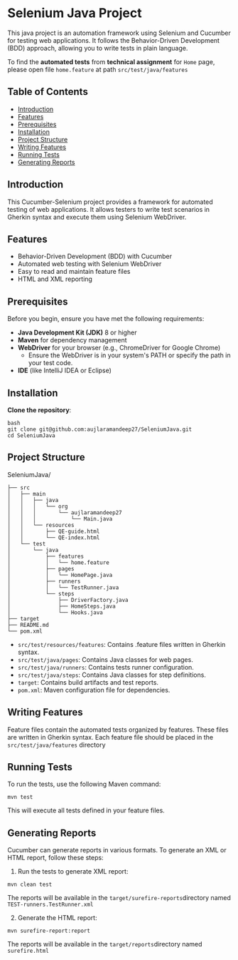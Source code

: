 # Selenium Java Project

This java project is an automation framework using Selenium and Cucumber for testing web applications. 
It follows the Behavior-Driven Development (BDD) approach, allowing you to write tests in plain language.

To find the **automated tests** from **technical assignment** for `Home` page, please open file `home.feature` at path `src/test/java/features`

## Table of Contents

- [Introduction](#introduction)
- [Features](#features)
- [Prerequisites](#prerequisites)
- [Installation](#installation)
- [Project Structure](#project-structure)
- [Writing Features](#writing-features)
- [Running Tests](#running-tests)
- [Generating Reports](#generating-reports)

## Introduction

This Cucumber-Selenium project provides a framework for automated testing of web applications. 
It allows testers to write test scenarios in Gherkin syntax and execute them using Selenium WebDriver.

## Features

- Behavior-Driven Development (BDD) with Cucumber
- Automated web testing with Selenium WebDriver
- Easy to read and maintain feature files
- HTML and XML reporting

## Prerequisites

Before you begin, ensure you have met the following requirements:

- **Java Development Kit (JDK)** 8 or higher
- **Maven** for dependency management
- **WebDriver** for your browser (e.g., ChromeDriver for Google Chrome)
  - Ensure the WebDriver is in your system's PATH or specify the path in your test code.
- **IDE** (like IntelliJ IDEA or Eclipse)

## Installation

**Clone the repository**:

    bash
    git clone git@github.com:aujlaramandeep27/SeleniumJava.git
    cd SeleniumJava
   
## Project Structure

SeleniumJava/

    ├── src
    │   ├── main
    │   │   ├── java
    │   │   │   └── org
    │   │   │       └── aujlaramandeep27
    │   │   │           └── Main.java
    │   │   └── resources
    │   │       ├── QE-guide.html
    │   │       └── QE-index.html
    │   └── test
    │       └── java
    │           ├── features
    │           │   └── home.feature
    │           ├── pages
    │           │   └── HomePage.java
    │           ├── runners
    │           │   └── TestRunner.java
    │           └── steps
    │               ├── DriverFactory.java
    │               ├── HomeSteps.java
    │               └── Hooks.java
    ├── target
    ├── README.md
    └── pom.xml

- `src/test/resources/features`: Contains .feature files written in Gherkin syntax.
- `src/test/java/pages`: Contains Java classes for web pages.
- `src/test/java/runners`: Contains tests runner configuration.
- `src/test/java/steps`: Contains Java classes for step definitions.
- `target`: Contains build artifacts and test reports.
- `pom.xml`: Maven configuration file for dependencies.

## Writing Features

Feature files contain the automated tests organized by features.
These files are written in Gherkin syntax. 
Each feature file should be placed in the `src/test/java/features` directory

## Running Tests
To run the tests, use the following Maven command:

`mvn test`

This will execute all tests defined in your feature files.

## Generating Reports
Cucumber can generate reports in various formats. 
To generate an XML or HTML report, follow these steps:

1. Run the tests to generate XML report:

`mvn clean test`

The reports will be available in the `target/surefire-reports`directory named `TEST-runners.TestRunner.xml`

2. Generate the HTML report:

`mvn surefire-report:report`

The reports will be available in the `target/reports`directory named `surefire.html`